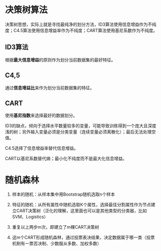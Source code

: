 # 决策树算法
决策树思想，实际上就是寻找最纯净的划分方法，ID3算法使用信息增益作为不纯度；C4.5算法使用信息增益率作为不纯度；CART算法使用基尼系数作为不纯度。
## ID3算法
根据**最大信息增益**的原则作为划分当前数据集的最好特征。

## C4,5
通过**信息增益比**来作为划分当前数据集的特征。

## CART 
使用**基尼指数**来选择最好的数据划分。


ID3的缺点，倾向于选择水平数量较多的变量，可能导致训练得到一个庞大且深度浅的树；另外输入变量必须是分类变量（连续变量必须离散化）；最后无法处理空值。

C4.5选择了信息增益率替代信息增益。

CART以基尼系数替代熵；最小化不纯度而不是最大化信息增益。

# 随机森林
1.  样本的随机：从样本集中用Bootstrap随机选取n个样本

2.  特征的随机：从所有属性中随机选取K个属性，选择最佳分割属性作为节点建立CART决策树（泛化的理解，这里面也可以是其他类型的分类器，比如SVM、Logistics）

3.  重复以上两步m次，即建立了m棵CART决策树

4.  这m个CART形成随机森林，通过投票表决结果，决定数据属于哪一类（投票机制有一票否决制、少数服从多数、加权多数）

